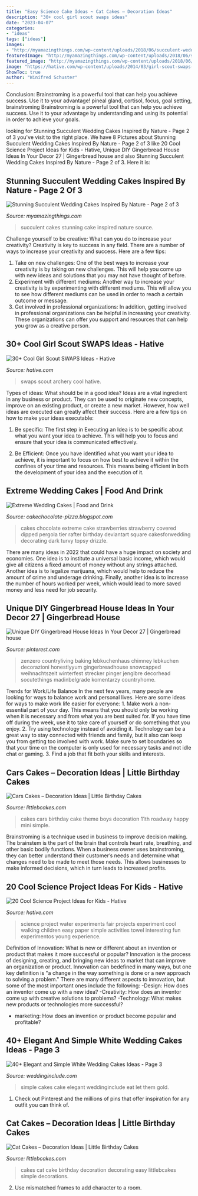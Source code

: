```yaml
---
title: "Easy Science Cake Ideas ~ Cat Cakes – Decoration Ideas"
description: "30+ cool girl scout swaps ideas"
date: "2023-04-07"
categories:
- "ideas"
tags: ["ideas"]
images:
- "http://myamazingthings.com/wp-content/uploads/2018/06/succulent-wedding-cake-7-.jpg"
featuredImage: "http://myamazingthings.com/wp-content/uploads/2018/06/succulent-wedding-cake-7-.jpg"
featured_image: "http://myamazingthings.com/wp-content/uploads/2018/06/succulent-wedding-cake-7-.jpg"
image: "https://hative.com/wp-content/uploads/2014/03/girl-scout-swaps-ideas/7-archery-set-girl-scout-swaps.jpg"
ShowToc: true
author: "Winifred Schuster"
---
```



Conclusion: Brainstroming is a powerful tool that can help you achieve success. Use it to your advantage!
pineal gland, cortisol, focus, goal setting, brainstroming
Brainstroming is a powerful tool that can help you achieve success. Use it to your advantage by understanding and using its potential in order to achieve your goals.

	

		
looking for Stunning Succulent Wedding Cakes Inspired By Nature - Page 2 of 3 you've visit to the right place. We have 8 Pictures about Stunning Succulent Wedding Cakes Inspired By Nature - Page 2 of 3 like 20 Cool Science Project Ideas for Kids - Hative, Unique DIY Gingerbread House Ideas In Your Decor 27 | Gingerbread house and also Stunning Succulent Wedding Cakes Inspired By Nature - Page 2 of 3. Here it is:
		
    
## Stunning Succulent Wedding Cakes Inspired By Nature - Page 2 Of 3

<img loading=lazy src="http://myamazingthings.com/wp-content/uploads/2018/06/succulent-wedding-cake-7-.jpg" onerror="this.onerror=null;this.src='https://tse3.mm.bing.net/th?id=OIP.5hQp6bCSxsMS06B-zFSOnwHaLF&amp;pid=15.1';" alt="Stunning Succulent Wedding Cakes Inspired By Nature - Page 2 of 3">

_Source: myamazingthings.com_

>succulent cakes stunning cake inspired nature source. 

	

Challenge yourself to be creative: What can you do to increase your creativity?
Creativity is key to success in any field. There are a number of ways to increase your creativity and success. Here are a few tips: 
1. Take on new challenges: One of the best ways to increase your creativity is by taking on new challenges. This will help you come up with new ideas and solutions that you may not have thought of before. 
2. Experiment with different mediums: Another way to increase your creativity is by experimenting with different mediums. This will allow you to see how different mediums can be used in order to reach a certain outcome or message. 
3. Get involved in professional organizations: In addition, getting involved in professional organizations can be helpful in increasing your creativity. These organizations can offer you support and resources that can help you grow as a creative person.

    
## 30+ Cool Girl Scout SWAPS Ideas - Hative

<img loading=lazy src="https://hative.com/wp-content/uploads/2014/03/girl-scout-swaps-ideas/7-archery-set-girl-scout-swaps.jpg" onerror="this.onerror=null;this.src='https://tse2.mm.bing.net/th?id=OIP.2liiZ2F1dJ8qdnWJQH0XkwHaJ4&amp;pid=15.1';" alt="30+ Cool Girl Scout SWAPS Ideas - Hative">

_Source: hative.com_

>swaps scout archery cool hative. 

	

Types of ideas: What should be in a good idea?
Ideas are a vital ingredient in any business or product. They can be used to originate new concepts, improve on an existing product, or create a new market. However, how well ideas are executed can greatly affect their success. Here are a few tips on how to make your ideas executable:
1. Be specific: The first step in Executing an Idea is to be specific about what you want your idea to achieve. This will help you to focus and ensure that your idea is communicated effectively.

2. Be Efficient: Once you have identified what you want your idea to achieve, it is important to focus on how best to achieve it within the confines of your time and resources. This means being efficient in both the development of your idea and the execution of it.


    
## Extreme Wedding Cakes | Food And Drink

<img loading=lazy src="http://2.bp.blogspot.com/_h8ensOfhe3o/TLWhX4tDLmI/AAAAAAAABYA/GqietsJWqdg/s1600/extreme_wedding_cake.jpg" onerror="this.onerror=null;this.src='https://tse4.mm.bing.net/th?id=OIP.TOuSEvNiArG3VPgc-vQe2gHaKO&amp;pid=15.1';" alt="Extreme Wedding Cakes | Food and Drink">

_Source: cakechocolate-pizza.blogspot.com_

>cakes chocolate extreme cake strawberries strawberry covered dipped pergola tier rafter birthday deviantart square cakesforwedding decorating dark turvy topsy drizzle. 

	

There are many ideas in 2022 that could have a huge impact on society and economies. One idea is to institute a universal basic income, which would give all citizens a fixed amount of money without any strings attached. Another idea is to legalize marijuana, which would help to reduce the amount of crime and underage drinking. Finally, another idea is to increase the number of hours worked per week, which would lead to more saved money and less need for job security.

    
## Unique DIY Gingerbread House Ideas In Your Decor 27 | Gingerbread House

<img loading=lazy src="https://i.pinimg.com/736x/08/5f/f3/085ff3c32cf8f0704a82863a9e062bc7.jpg" onerror="this.onerror=null;this.src='https://tse3.mm.bing.net/th?id=OIP.RZu6jeSxwmqWJrwBwf0W4AHaLH&amp;pid=15.1';" alt="Unique DIY Gingerbread House Ideas In Your Decor 27 | Gingerbread house">

_Source: pinterest.com_

>zenzero countryliving baking lebkuchenhaus chimney lebkuchen decorazioni honestlyyum gingerbreadhouse snowcapped weihnachtszeit winterfest strecker pinger jengibre decorhead socutethings madinbelgrade komentarzy countryhome. 

	

Trends for Work/Life Balance
In the next few years, many people are looking for ways to balance work and personal lives. Here are some ideas for ways to make work life easier for everyone: 1. Make work a non-essential part of your day. This means that you should only be working when it is necessary and from what you are best suited for. If you have time off during the week, use it to take care of yourself or do something that you enjoy. 2. Try using technology instead of avoiding it. Technology can be a great way to stay connected with friends and family, but it also can keep you from getting too involved with work. Make sure to set boundaries so that your time on the computer is only used for necessary tasks and not idle chat or gaming. 3. Find a job that fit both your skills and interests.

    
## Cars Cakes – Decoration Ideas | Little Birthday Cakes

<img loading=lazy src="http://www.littlebcakes.com/wp-content/uploads/2014/01/Cars-Birthday-Cakes-685x1024.jpg" onerror="this.onerror=null;this.src='https://tse4.mm.bing.net/th?id=OIP.IacECaDnvIg0Qy4odNWu0QHaLE&amp;pid=15.1';" alt="Cars Cakes – Decoration Ideas | Little Birthday Cakes">

_Source: littlebcakes.com_

>cakes cars birthday cake theme boys decoration 11th roadway happy mini simple. 

	

Brainstroming is a technique used in business to improve decision making. The brainstem is the part of the brain that controls heart rate, breathing, and other basic bodily functions. When a business owner uses brainstroming, they can better understand their customer’s needs and determine what changes need to be made to meet those needs. This allows businesses to make informed decisions, which in turn leads to increased profits.

    
## 20 Cool Science Project Ideas For Kids - Hative

<img loading=lazy src="https://hative.com/wp-content/uploads/2014/05/science-project-ideas/2-walking-water-science-project.jpg" onerror="this.onerror=null;this.src='https://tse3.mm.bing.net/th?id=OIP.8t6CwKmgutroDjGyvvJz5gHaJ4&amp;pid=15.1';" alt="20 Cool Science Project Ideas for Kids - Hative">

_Source: hative.com_

>science project water experiments fair projects experiment cool walking children easy paper simple activities towel interesting fun experimentos young experience. 

	

Definition of Innovation: What is new or different about an invention or product that makes it more successful or popular?
Innovation is the process of designing, creating, and bringing new ideas to market that can improve an organization or product. Innovation can bedefined in many ways, but one key definition is "a change in the way something is done or a new approach to solving a problem." 
There are many different aspects to innovation, but some of the most important ones include the following: 
-Design: How does an inventor come up with a new idea? 
-Creativity: How does an inventor come up with creative solutions to problems? 
-Technology: What makes new products or technologies more successful? 
- marketing: How does an invention or product become popular and profitable?

    
## 40+ Elegant And Simple White Wedding Cakes Ideas - Page 3

<img loading=lazy src="http://www.weddinginclude.com/wp-content/uploads/2016/08/simple-white-cake-let-them-eat-cake-600x800.jpg" onerror="this.onerror=null;this.src='https://tse1.mm.bing.net/th?id=OIP.mf2kOJRiA9ZoPT7AHYO3MwHaJ4&amp;pid=15.1';" alt="40+ Elegant and Simple White Wedding Cakes Ideas - Page 3">

_Source: weddinginclude.com_

>simple cakes cake elegant weddinginclude eat let them gold. 

	

1) Check out Pinterest and the millions of pins that offer inspiration for any outfit you can think of.

    
## Cat Cakes – Decoration Ideas | Little Birthday Cakes

<img loading=lazy src="http://www.littlebcakes.com/wp-content/uploads/2014/01/Cat-Cakes-For-Kids.jpg" onerror="this.onerror=null;this.src='https://tse2.mm.bing.net/th?id=OIP.0OejAuI5DKcqRb0V7l2CNwHaLG&amp;pid=15.1';" alt="Cat Cakes – Decoration Ideas | Little Birthday Cakes">

_Source: littlebcakes.com_

>cakes cat cake birthday decoration decorating easy littlebcakes simple decorations. 

	

2. Use mismatched frames to add character to a room.

